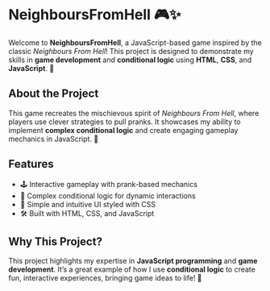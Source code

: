 # NeighboursFromHell 🎮✨

Welcome to **NeighboursFromHell**, a JavaScript-based game inspired by the classic *Neighbours From Hell*! This project is designed to demonstrate my skills in **game development** and **conditional logic** using **HTML**, **CSS**, and **JavaScript**. 🚀

## About the Project
This game recreates the mischievous spirit of *Neighbours From Hell*, where players use clever strategies to pull pranks. It showcases my ability to implement **complex conditional logic** and create engaging gameplay mechanics in JavaScript. 🎯

## Features
- 🕹️ Interactive gameplay with prank-based mechanics
- 🧠 Complex conditional logic for dynamic interactions
- 🎨 Simple and intuitive UI styled with CSS
- 🛠️ Built with HTML, CSS, and JavaScript

## Why This Project?
This project highlights my expertise in **JavaScript programming** and **game development**. It’s a great example of how I use **conditional logic** to create fun, interactive experiences, bringing game ideas to life! 💪
